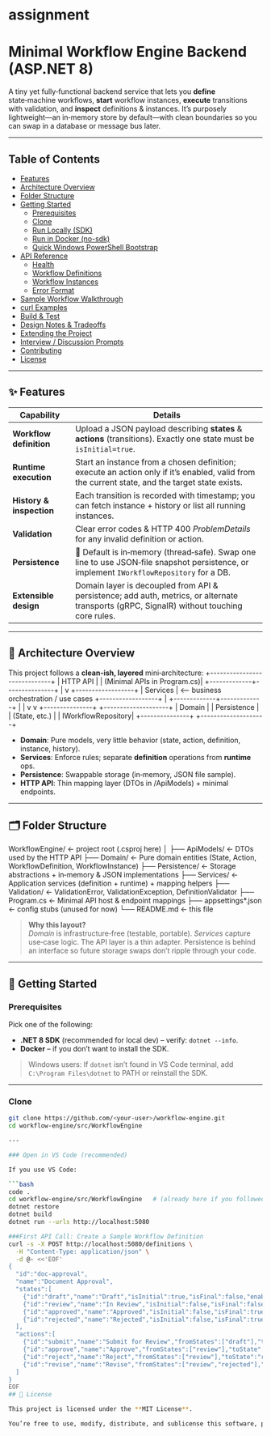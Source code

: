 # assignment



# Minimal Workflow Engine Backend (ASP.NET 8)

A tiny yet fully‑functional backend service that lets you **define** state‑machine workflows, **start** workflow instances, **execute** transitions with validation, and **inspect** definitions & instances. It’s purposely lightweight—an in‑memory store by default—with clean boundaries so you can swap in a database or message bus later.

---

## Table of Contents
- [Features](#-features)
- [Architecture Overview](#-architecture-overview)
- [Folder Structure](#️-folder-structure)
- [Getting Started](#-getting-started)
  - [Prerequisites](#prerequisites)
  - [Clone](#clone)
  - [Run Locally (SDK)](#run-locally-sdk)
  - [Run in Docker (no-sdk)](#run-in-docker-no-sdk)
  - [Quick Windows PowerShell Bootstrap](#quick-windows-powershell-bootstrap)
- [API Reference](#-api-reference)
  - [Health](#health)
  - [Workflow Definitions](#workflow-definitions)
  - [Workflow Instances](#workflow-instances)
  - [Error Format](#error-format)
- [Sample Workflow Walkthrough](#-sample-workflow-walkthrough)
- [curl Examples](#curl-examples)
- [Build & Test](#-build--test)
- [Design Notes & Tradeoffs](#-design-notes--tradeoffs)
- [Extending the Project](#-extending-the-project)
- [Interview / Discussion Prompts](#-interview--discussion-prompts)
- [Contributing](#-contributing)
- [License](#-license)

---

## ✨ Features

| Capability | Details |
|------------|---------|
| **Workflow definition** | Upload a JSON payload describing **states** & **actions** (transitions). Exactly one state must be `isInitial=true`. |
| **Runtime execution**   | Start an instance from a chosen definition; execute an action only if it’s enabled, valid from the current state, and the target state exists. |
| **History & inspection** | Each transition is recorded with timestamp; you can fetch instance + history or list all running instances. |
| **Validation** | Clear error codes & HTTP 400 *ProblemDetails* for any invalid definition or action. |
| **Persistence** | 🔌 Default is in‑memory (thread‑safe). Swap one line to use JSON‑file snapshot persistence, or implement `IWorkflowRepository` for a DB. |
| **Extensible design** | Domain layer is decoupled from API & persistence; add auth, metrics, or alternate transports (gRPC, SignalR) without touching core rules. |

---

## 🧠 Architecture Overview

This project follows a **clean-ish, layered** mini‑architecture:
      +-----------------------------+
      |         HTTP API            |
      | (Minimal APIs in Program.cs)|
      +-------------+---------------+
                    |
                    v
           +------------------+
           |   Services       |  <-- business orchestration / use cases
           +------------------+
                    |
      +-------------+-------------+
      |                           |
      v                           v
      +---------------+ +--------------------+
| Domain | | Persistence |
| (State, etc.) | | IWorkflowRepository|
+---------------+ +--------------------+

- **Domain**: Pure models, very little behavior (state, action, definition, instance, history).
- **Services**: Enforce rules; separate **definition** operations from **runtime** ops.
- **Persistence**: Swappable storage (in‑memory, JSON file sample).
- **HTTP API**: Thin mapping layer (DTOs in /ApiModels) + minimal endpoints.

---

## 🗂️ Folder Structure
WorkflowEngine/ ← project root (.csproj here)
│
├── ApiModels/ ← DTOs used by the HTTP API
├── Domain/ ← Pure domain entities (State, Action, WorkflowDefinition, WorkflowInstance)
├── Persistence/ ← Storage abstractions + in‑memory & JSON implementations
├── Services/ ← Application services (definition + runtime) + mapping helpers
├── Validation/ ← ValidationError, ValidationException, DefinitionValidator
├── Program.cs ← Minimal API host & endpoint mappings
├── appsettings*.json ← config stubs (unused for now)
└── README.md ← this file


> **Why this layout?**  
> *Domain* is infrastructure‑free (testable, portable). *Services* capture use‑case logic. The API layer is a thin adapter. Persistence is behind an interface so future storage swaps don’t ripple through your code.

---

## 🚀 Getting Started

### Prerequisites
Pick one of the following:
- **.NET 8 SDK** (recommended for local dev) – verify: `dotnet --info`.
- **Docker** – if you don’t want to install the SDK.

> Windows users: If `dotnet` isn’t found in VS Code terminal, add `C:\Program Files\dotnet` to PATH or reinstall the SDK.

---

### Clone

```bash
git clone https://github.com/<your-user>/workflow-engine.git
cd workflow-engine/src/WorkflowEngine

---

### Open in VS Code (recommended)

If you use VS Code:

```bash
code .
cd workflow-engine/src/WorkflowEngine   # (already here if you followed clone steps)
dotnet restore
dotnet build
dotnet run --urls http://localhost:5080

###First API Call: Create a Sample Workflow Definition
curl -s -X POST http://localhost:5080/definitions \
  -H "Content-Type: application/json" \
  -d @- <<'EOF'
{
  "id":"doc-approval",
  "name":"Document Approval",
  "states":[
    {"id":"draft","name":"Draft","isInitial":true,"isFinal":false,"enabled":true},
    {"id":"review","name":"In Review","isInitial":false,"isFinal":false,"enabled":true},
    {"id":"approved","name":"Approved","isInitial":false,"isFinal":true,"enabled":true},
    {"id":"rejected","name":"Rejected","isInitial":false,"isFinal":true,"enabled":true}
  ],
  "actions":[
    {"id":"submit","name":"Submit for Review","fromStates":["draft"],"toState":"review","enabled":true},
    {"id":"approve","name":"Approve","fromStates":["review"],"toState":"approved","enabled":true},
    {"id":"reject","name":"Reject","fromStates":["review"],"toState":"rejected","enabled":true},
    {"id":"revise","name":"Revise","fromStates":["review","rejected"],"toState":"draft","enabled":true}
  ]
}
EOF
## 📄 License

This project is licensed under the **MIT License**.

You’re free to use, modify, distribute, and sublicense this software, provided you include the copyright and license notice in copies.


